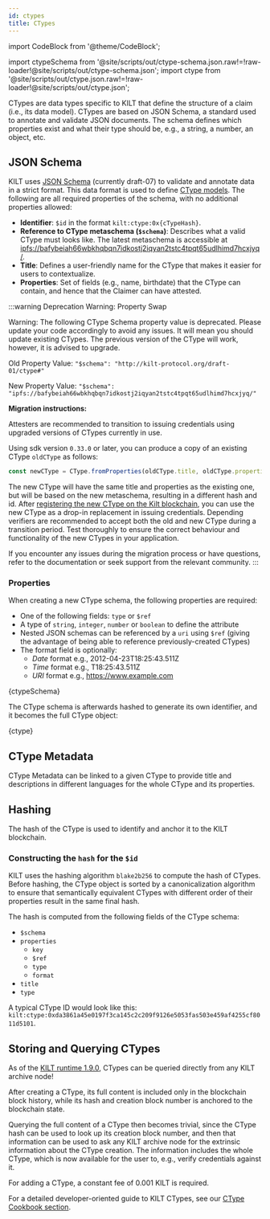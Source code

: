 ```yaml
---
id: ctypes
title: CTypes
---
```

import CodeBlock from '@theme/CodeBlock';

<!-- Taken from https://github.com/webpack-contrib/raw-loader/issues/91#issuecomment-648830498 -->
import ctypeSchema from '@site/scripts/out/ctype-schema.json.raw!=!raw-loader!@site/scripts/out/ctype-schema.json';
import ctype from '@site/scripts/out/ctype.json.raw!=!raw-loader!@site/scripts/out/ctype.json';

CTypes are data types specific to KILT that define the structure of a claim (i.e., its data model).
CTypes are based on JSON Schema, a standard used to annotate and validate JSON documents.
The schema defines which properties exist and what their type should be, e.g., a string, a number, an object, etc.

## JSON Schema

KILT uses [JSON Schema](https://json-schema.org/) (currently draft-07) to validate and annotate data in a strict format.
This data format is used to define [CType models](https://github.com/KILTprotocol/sdk-js/blob/master/packages/core/src/ctype/CType.schemas.ts).
The following are all required properties of the schema, with no additional properties allowed:

- **Identifier**: `$id` in the format `kilt:ctype:0x{cTypeHash}`.
- **Reference to CType metaschema (`$schema`)**: Describes what a valid CType must looks like. The latest metaschema is accessible at [ipfs://bafybeiah66wbkhqbqn7idkostj2iqyan2tstc4tpqt65udlhimd7hcxjyq/](ipfs://bafybeiah66wbkhqbqn7idkostj2iqyan2tstc4tpqt65udlhimd7hcxjyq/).
- **Title**: Defines a user-friendly name for the CType that makes it easier for users to contextualize.
- **Properties**: Set of fields (e.g., name, birthdate) that the CType can contain, and hence that the Claimer can have attested.

:::warning
 Deprecation Warning: Property Swap

Warning: The following CType Schema property value is deprecated.
Please update your code accordingly to avoid any issues.
It will mean you should update existing CTypes.
The previous version of the CType will work, however, it is advised to upgrade.

Old Property Value:  `"$schema": "http://kilt-protocol.org/draft-01/ctype#"`

New Property Value:  `"$schema": "ipfs://bafybeiah66wbkhqbqn7idkostj2iqyan2tstc4tpqt65udlhimd7hcxjyq/"`

**Migration instructions:** 

Attesters are recommended to transition to issuing credentials using upgraded versions of CTypes currently in use.

Using sdk version `0.33.0` or later, you can produce a copy of an existing CType `oldCType` as follows:

``` js
const newCType = CType.fromProperties(oldCType.title, oldCType.properties, 'V1')
```

The new CType will have the same title and properties as the existing one, but will be based on the new metaschema, resulting in a different hash and id.
After [registering the new CType on the Kilt blockchain](../../develop/01_sdk/02_cookbook/04_claiming/01_ctype_creation.md), you can use the new CType as a drop-in replacement in issuing credentials.
Depending verifiers are recommended to accept both the old and new CType during a transition period.
Test thoroughly to ensure the correct behaviour and functionality of the new CTypes in your application.

If you encounter any issues during the migration process or have questions, refer to the documentation or seek support from the relevant community.
:::

### Properties

When creating a new CType schema, the following properties are required:

- One of the following fields: `type` or `$ref`
- A type of `string`, `integer`, `number` or `boolean` to define the attribute
- Nested JSON schemas can be referenced by a `uri` using `$ref` (giving the advantage of being able to reference previously-created CTypes)
- The format field is optionally:
  - *Date* format e.g., 2012-04-23T18:25:43.511Z
  - *Time* format e.g., T18:25:43.511Z
  - *URI* format e.g., <https://www.example.com>

<CodeBlock className="language-json" title="CType schema example">
  {ctypeSchema}
</CodeBlock>

The CType schema is afterwards hashed to generate its own identifier, and it becomes the full CType object:

<CodeBlock className="language-json" title="Full CType example">
  {ctype}
</CodeBlock>

## CType Metadata

CType Metadata can be linked to a given CType to provide title and descriptions in different languages for the whole CType and its properties.

<!-- TODO: Add example of CType metadata -->

## Hashing

The hash of the CType is used to identify and anchor it to the KILT blockchain.

### Constructing the `hash` for the `$id`

KILT uses the hashing algorithm `blake2b256` to compute the hash of CTypes.
Before hashing, the CType object is sorted by a canonicalization algorithm to ensure that semantically equivalent CTypes with different order of their properties result in the same final hash.

The hash is computed from the following fields of the CType schema:

- `$schema`
- `properties`
  - `key`
  - `$ref`
  - `type`
  - `format`
- `title`
- `type`

A typical CType ID would look like this: `kilt:ctype:0xda3861a45e0197f3ca145c2c209f9126e5053fas503e459af4255cf8011d5101`.

## Storing and Querying CTypes

As of the [KILT runtime 1.9.0][kilt-runtime-1.9.0], CTypes can be queried directly from any KILT archive node!

After creating a CType, its full content is included only in the blockchain block history, while its hash and creation block number is anchored to the blockchain state.

Querying the full content of a CType then becomes trivial, since the CType hash can be used to look up its creation block number, and then that information can be used to ask any KILT archive node for the extrinsic information about the CType creation.
The information includes the whole CType, which is now available for the user to, e.g., verify credentials against it.

For adding a CType, a constant fee of 0.001 KILT is required.

For a detailed developer-oriented guide to KILT CTypes, see our [CType Cookbook section](../../develop/01_sdk/02_cookbook/04_claiming/01_ctype_creation.md).

[kilt-runtime-1.9.0]: https://github.com/KILTprotocol/kilt-node/releases/tag/1.9.0
